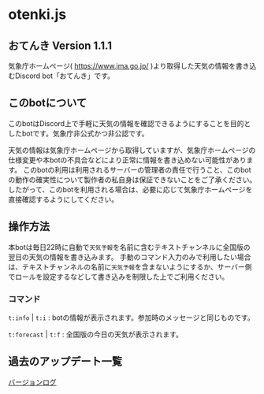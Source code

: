 # otenki.js

## おてんき Version 1.1.1

気象庁ホームページ( https://www.jma.go.jp/ )より取得した天気の情報を書き込むDiscord bot「おてんき」です。

## このbotについて

このbotはDiscord上で手軽に天気の情報を確認できるようにすることを目的としたbotです。気象庁非公式かつ非公認です。

天気の情報は気象庁ホームページから取得していますが、気象庁ホームページの仕様変更や本botの不具合などにより正常に情報を書き込めない可能性があります。
このbotの利用は利用されるサーバーの管理者の責任で行うこと、このbotの動作の確実性について製作者の私自身は保証できないことをご了承ください。
したがって、このbotを利用される場合は、必要に応じて気象庁ホームページを直接確認するようにしてください。

## 操作方法

本botは毎日22時に自動で`天気予報`を名前に含むテキストチャンネルに全国版の翌日の天気の情報を書き込みます。
手動のコマンド入力のみで利用したい場合は、テキストチャンネルの名前に`天気予報`を含まないようにするか、サーバー側でロールを設定するなどして書き込みを制限した上でご利用ください。

### コマンド

`t:info` | `t:i` : botの情報が表示されます。参加時のメッセージと同じものです。

`t:forecast` | `t:f` : 全国版の今日の天気が表示されます。

## 過去のアップデート一覧
[バージョンログ](./VERSIONS.md)
